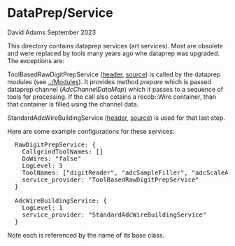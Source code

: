 # DataPrep/Service
David Adams
September 2023

This directory contains dataprep services (art services).
Most are obsolete and were replaced by tools many years ago whe dataprep was upgraded.
The exceptions are:

ToolBasedRawDigitPrepService ([header](ToolBasedRawDigitPrepService.h), [source](ToolBasedRawDigitPrepService_service.cc))
is called by the dataprep modules (see [../Modules](../Modules)).
It provides method _prepare_ which is passed dataprep channel (_AdcChannelDataMap_) which it passes to
a sequence of tools for processing.
If the call also cotains a recob::Wire container, than that container is filled using the channel data.

StandardAdcWireBuildingService ([header](StandardAdcWireBuildingService.h), [source](StandardAdcWireBuildingService_service.cc))
is used for that last step.

Here are some example configurations for these services:
<pre>
  RawDigitPrepService: {
    CallgrindToolNames: []
    DoWires: "false"
    LogLevel: 3
    ToolNames: ["digitReader", "adcSampleFiller", "adcScaleAdcToKe", "cht_vdcb2u_prp", "cht_vdcb2v_prp", "cht_vdcb2z_prp", "vdcb2_adcChannelSamRmsPlotter", "vdcb2_adcChannelSamRms30Plotter", "vdcb2_adcChannelSamRms50Plotter", "adcKeepAllSignalFinder"]
    service_provider: "ToolBasedRawDigitPrepService"
  }
  
  AdcWireBuildingService: {
    LogLevel: 1
    service_provider: "StandardAdcWireBuildingService"
  }
</pre>
Note each is referenced by the name of its base class.

